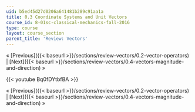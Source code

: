 ```yaml
---
uid: b5ed45d27d0206a641481b289c91aa1a
title: 0.3 Coordinate Systems and Unit Vectors
course_id: 8-01sc-classical-mechanics-fall-2016
type: course
layout: course_section
parent_title: 'Review: Vectors'
---
```


« [Previous]({{< baseurl >}}/sections/review-vectors/0.2-vector-operators) | [Next]({{< baseurl >}}/sections/review-vectors/0.4-vectors-magnitude-and-direction) »

{{< youtube Bq0fDYtbfBA >}}

« [Previous]({{< baseurl >}}/sections/review-vectors/0.2-vector-operators) | [Next]({{< baseurl >}}/sections/review-vectors/0.4-vectors-magnitude-and-direction) »